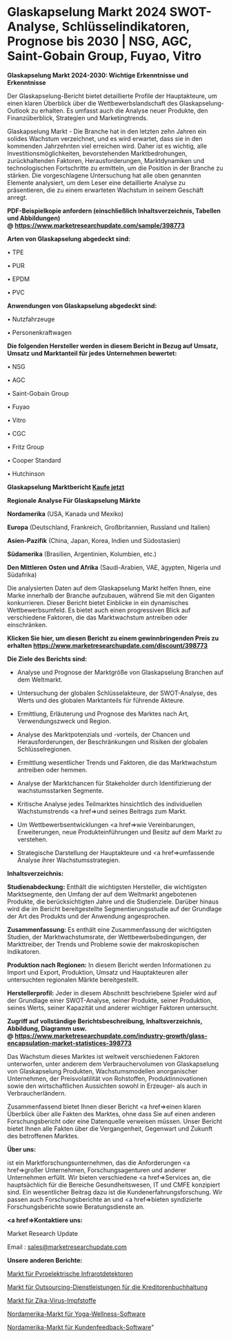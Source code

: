# Glaskapselung Markt 2024 SWOT-Analyse, Schlüsselindikatoren, Prognose bis 2030 | NSG, AGC, Saint-Gobain Group, Fuyao, Vitro

<strong>Glaskapselung Markt 2024-2030: Wichtige Erkenntnisse und Erkenntnisse</strong>

Der Glaskapselung-Bericht bietet detaillierte Profile der Hauptakteure, um einen klaren Überblick über die Wettbewerbslandschaft des Glaskapselung-Outlook zu erhalten. Es umfasst auch die Analyse neuer Produkte, den Finanzüberblick, Strategien und Marketingtrends.

Glaskapselung Markt - Die Branche hat in den letzten zehn Jahren ein solides Wachstum verzeichnet, und es wird erwartet, dass sie in den kommenden Jahrzehnten viel erreichen wird. Daher ist es wichtig, alle Investitionsmöglichkeiten, bevorstehenden Marktbedrohungen, zurückhaltenden Faktoren, Herausforderungen, Marktdynamiken und technologischen Fortschritte zu ermitteln, um die Position in der Branche zu stärken. Die vorgeschlagene Untersuchung hat alle oben genannten Elemente analysiert, um dem Leser eine detaillierte Analyse zu präsentieren, die zu einem erwarteten Wachstum in seinem Geschäft anregt.

<strong><b>PDF-Beispielkopie anfordern (einschließlich Inhaltsverzeichnis, Tabellen und Abbildungen) @ </b></strong><strong><a href=https://www.marketresearchupdate.com/sample/398773><strong>https://www.marketresearchupdate.com/sample/398773</u></a></strong></strong>

<strong>Arten von Glaskapselung abgedeckt sind:</strong>

• TPE

• PUR

• EPDM

• PVC

<strong>Anwendungen von Glaskapselung abgedeckt sind:</strong>

• Nutzfahrzeuge

• Personenkraftwagen

<strong>Die folgenden Hersteller werden in diesem Bericht in Bezug auf Umsatz, Umsatz und Marktanteil für jedes Unternehmen bewertet:</strong>

• NSG

• AGC

• Saint-Gobain Group

• Fuyao

• Vitro

• CGC

• Fritz Group

• Cooper Standard

• Hutchinson

<strong>Glaskapselung Marktbericht <a href=https://www.marketresearchupdate.com/buynow/398773>Kaufe jetzt</a></strong>

<strong>Regionale Analyse Für Glaskapselung Märkte</strong>

<strong>Nordamerika</strong> (USA, Kanada und Mexiko)

<strong>Europa</strong> (Deutschland, Frankreich, Großbritannien, Russland und Italien)

<strong>Asien-Pazifik</strong> (China, Japan, Korea, Indien und Südostasien)

<strong>Südamerika</strong> (Brasilien, Argentinien, Kolumbien, etc.)

<strong>Den Mittleren</strong> <strong>Osten und Afrika</strong> (Saudi-Arabien, VAE, ägypten, Nigeria und Südafrika)

Die analysierten Daten auf dem Glaskapselung Markt helfen Ihnen, eine Marke innerhalb der Branche aufzubauen, während Sie mit den Giganten konkurrieren. Dieser Bericht bietet Einblicke in ein dynamisches Wettbewerbsumfeld. Es bietet auch einen progressiven Blick auf verschiedene Faktoren, die das Marktwachstum antreiben oder einschränken.

<strong>Klicken Sie hier, um diesen Bericht zu einem gewinnbringenden Preis zu erhalten
</strong><strong><a href=https://www.marketresearchupdate.com/discount/398773>https://www.marketresearchupdate.com/discount/398773</b></u></strong></a>

<strong>Die Ziele des Berichts sind:</strong>

- Analyse und Prognose der Marktgröße von Glaskapselung Branchen auf dem Weltmarkt.

- Untersuchung der globalen Schlüsselakteure, der SWOT-Analyse, des Werts und des globalen Marktanteils für führende Akteure.

- Ermittlung, Erläuterung und Prognose des Marktes nach Art, Verwendungszweck und Region.

- Analyse des Marktpotenzials und -vorteils, der Chancen und Herausforderungen, der Beschränkungen und Risiken der globalen Schlüsselregionen.

- Ermittlung wesentlicher Trends und Faktoren, die das Marktwachstum antreiben oder hemmen.

- Analyse der Marktchancen für Stakeholder durch Identifizierung der wachstumsstarken Segmente.

- Kritische Analyse jedes Teilmarktes hinsichtlich des individuellen Wachstumstrends <a href=>und</a> seines Beitrags zum Markt.

- Um Wettbewerbsentwicklungen <a href=>wie</a> Vereinbarungen, Erweiterungen, neue Produkteinführungen und Besitz auf dem Markt zu verstehen.

- Strategische Darstellung der Hauptakteure und <a href=>umfas</a>sende Analyse ihrer Wachstumsstrategien.

<strong>Inhaltsverzeichnis:</strong>

<strong>Studienabdeckung:</strong> Enthält die wichtigsten Hersteller, die wichtigsten Marktsegmente, den Umfang der auf dem Weltmarkt angebotenen Produkte, die berücksichtigten Jahre und die Studienziele. Darüber hinaus wird die im Bericht bereitgestellte Segmentierungsstudie auf der Grundlage der Art des Produkts und der Anwendung angesprochen.

<strong>Zusammenfassung:</strong> Es enthält eine Zusammenfassung der wichtigsten Studien, der Marktwachstumsrate, der Wettbewerbsbedingungen, der Markttreiber, der Trends und Probleme sowie der makroskopischen Indikatoren.

<strong>Produktion nach Regionen:</strong> In diesem Bericht werden Informationen zu Import und Export, Produktion, Umsatz und Hauptakteuren aller untersuchten regionalen Märkte bereitgestellt.

<strong>Herstellerprofil:</strong> Jeder in diesem Abschnitt beschriebene Spieler wird auf der Grundlage einer SWOT-Analyse, seiner Produkte, seiner Produktion, seines Werts, seiner Kapazität und anderer wichtiger Faktoren untersucht.

<strong><b>Zugriff auf vollständige Berichtsbeschreibung, Inhaltsverzeichnis, Abbildung, Diagramm usw. @ </b></strong><strong><a href=https://www.marketresearchupdate.com/industry-growth/glass-encapsulation-market-statistices-398773>https://www.marketresearchupdate.com/industry-growth/glass-encapsulation-market-statistices-398773</a></strong>

Das Wachstum dieses Marktes ist weltweit verschiedenen Faktoren unterworfen, unter anderem dem Verbrauchervolumen von Glaskapselung von Glaskapselung Produkten, Wachstumsmodellen anorganischer Unternehmen, der Preisvolatilität von Rohstoffen, Produktinnovationen sowie den wirtschaftlichen Aussichten sowohl in Erzeuger- als auch in Verbraucherländern.

Zusammenfassend bietet Ihnen dieser Bericht <a href=>einen</a> klaren Überblick über alle Fakten des Marktes, ohne dass Sie auf einen anderen Forschungsbericht oder eine Datenquelle verweisen müssen. Unser Bericht bietet Ihnen alle Fakten über die Vergangenheit, Gegenwart und Zukunft des betroffenen Marktes.

<strong>Über uns:</strong>

 ist ein Marktforschungsunternehmen, das die Anforderungen <a href=>großer</a> Unternehmen, Forschungsagenturen und anderer Unternehmen erfüllt. Wir bieten verschiedene <a href=>Services</a> an, die hauptsächlich für die Bereiche Gesundheitswesen, IT und CMFE konzipiert sind. Ein wesentlicher Beitrag dazu ist die Kundenerfahrungsforschung. Wir passen auch Forschungsberichte an und <a href=>bieten</a> syndizierte Forschungsberichte sowie Beratungsdienste an.

<strong><a href=>Kontaktiere uns:</a></strong>

Market Research Update

Email : sales@marketresearchupdate.com

<strong>Unsere anderen Berichte:</strong>

<a href=https://www.linkedin.com/pulse/pyro-electric-infrared-detectors-market-latest>Markt für Pyroelektrische Infrarotdetektoren</a>

<a href=https://www.linkedin.com/pulse/accounts-payable-outsourcing-services-market-1f>Markt für Outsourcing-Dienstleistungen für die Kreditorenbuchhaltung</a>

<a href=https://www.linkedin.com/pulse/zika-virus-vaccine-market-research-report-reveals>Markt für Zika-Virus-Impfstoffe</a>

<a href=https://www.linkedin.com/pulse/north-america-yoga-wellness-software-market>Nordamerika-Markt für Yoga-Wellness-Software</a>

<a href=https://www.linkedin.com/pulse/north-america-customer-feedback-software-market>Nordamerika-Markt für Kundenfeedback-Software</a>"
